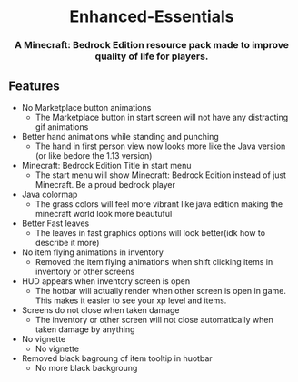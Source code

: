 # <h1 align="center">Enhanced-Essentials</h1>
<h3 align="center">A Minecraft: Bedrock Edition resource pack made to improve quality of life for players.</h3>

## Features
- No Marketplace button animations
    - The Marketplace button in start screen will not have any distracting gif animations
- Better hand animations while standing and punching
    - The hand in first person view now looks more like the Java version (or like bedore the 1.13 version)
- Minecraft: Bedrock Edition Title in start menu
    - The start menu will show Minecraft: Bedrock Edition instead of just Minecraft. Be a proud bedrock player
- Java colormap
  - The grass colors will feel more vibrant like java edition making the minecraft world look more beautuful
- Better Fast leaves
  - The leaves in fast graphics options will look better(idk how to describe it more)
- No item flying animations in inventory
  - Removed the item flying animations when shift clicking items in inventory or other screens
- HUD appears when inventory screen is open
  - The hotbar will actually render when other screen is open in game. This makes it easier to see your xp level and items.
- Screens do not close when taken damage
  - The inventory or other screen will not close automatically when taken damage by anything
- No vignette
  - No vignette
- Removed black bagroung of item tooltip in huotbar
  - No more black backgroung 
